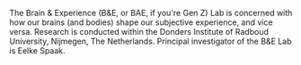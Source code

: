 The Brain & Experience (B&E, or BAE, if you're Gen Z) Lab is concerned with how our brains (and bodies) shape our subjective experience, and vice versa. Research is conducted within the Donders Institute of Radboud University, Nijmegen, The Netherlands. Principal investigator of the B&E Lab is Eelke Spaak.